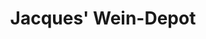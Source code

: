 ---
title: "Jacques' Wein-Depot"
url: /leipzig/jacques-wein-depot-karl-heine-strasse/
shop: Wein
---